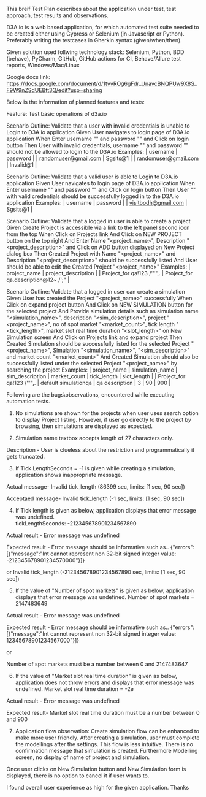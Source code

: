 This breif Test Plan describes about the application under test, test approach, test results and observations.

D3A.io is a web based application, for which automated test suite needed to be created either using Cypress or Selenium (in Javascript or Python).
Preferably writing the testcases in Gherkin syntax (given/when/then).

Given solution used follwing technology stack:
Selenium, Python, BDD (behave), PyCharm, GitHub, GitHub actions for CI, Behave/Allure test reports, Windows/Mac/Linux

Google docs link: https://docs.google.com/document/d/1tvvROg6gFdr_UnavcBNQPUw9X8S_F9W9nZSdUEBtt3Q/edit?usp=sharing

Below is the information of planned features and tests:


Feature: Test basic operations of d3a.io


  Scenario Outline: Validate that a user with invalid credentials is unable to Login to D3A.io application
    Given User navigates to login page of D3A.io application
    When Enter username "<username>" and password "<password>" and Click on login button
    Then User with invalid credentials, username "<username>" and password "<password>" should not be allowed to login to the D3A.io
    Examples:
      | username             | password  |
      | randomuser@gmail.com | Sgsits@1  |
      | randomuser@gmail.com | Invalid@1 |


  Scenario Outline: Validate that a valid user is able to Login to D3A.io application
    Given User navigates to login page of D3A.io application
    When Enter username "<username>" and password "<password>" and Click on login button
    Then User "<username>" with valid credentials should be successfully logged in to the D3A.io application
    Examples:
      | username            | password |
      | visitbodh@gmail.com | Sgsits@1 |


  Scenario Outline: Validate that a logged in user is able to create a project
    Given Create Project is accessible via a link to the left panel second icon from the top
    When Click on Projects link
    And Click on NEW PROJECT button on the top right
    And Enter Name "<project_name>", Description "<project_description>" and Click on ADD button displayed on New Project dialog box
    Then Created Project with Name "<project_name>" and Description "<project_description>" should be successfully listed
    And User should be able to edit the Created Project "<project_name>"
    Examples:
      | project_name              | project_description                 |
      | Project_for qa!123 /'"",. | Project_for qa.description@12~ /';" |

  Scenario Outline: Validate that a logged in user can create a simulation
    Given User has created the Project "<project_name>" successfully
    When Click on expand project button
    And Click on NEW SIMULATION button for the selected project
    And Provide simulation details such as simulation name "<simulation_name>", description "<sim_description>", project "<project_name>", no of spot market "<market_count>", tick length "<tick_length>", market slot real time duration "<slot_length>" on New Simulation screen
    And Click on Projects link and expand project
    Then Created Simulation should be successfully listed for the selected Project "<project_name>", Simulation "<simulation_name>", "<sim_description>" and market count "<market_count>"
    And Created Simulation should also be successfully listed under the selected Project "<project_name>" by searching the project
    Examples:
      | project_name              | simulation_name      | sim_description | market_count | tick_length | slot_length |
      | Project_for qa!123 /'"",. | default simulationqa | qa description  | 3            | 90          | 900         |



Following are the bugs\observations, encountered while executing automation tests.

1. No simulations are shown for the projects when user uses search option to display Project listing.
However, if user go directly to the project by browsing, then simulations are displayed as expected.

2. Simulation name textbox accepts length of 27 characters only.

Description - User is clueless about the restriction and programmatically it gets truncated.

3. If Tick LengthSeconds = -1 is given while creating a simulation, application shows inappropriate message.

Actual message-
Invalid tick_length (86399 sec, limits: [1 sec, 90 sec])

Acceptaed message-
Invalid tick_length (-1 sec, limits: [1 sec, 90 sec])


4. If Tick length is given as below, application displays that error message was undefined.  
tickLengthSeconds: -212345678901234567890

Actual result -
Error message was undefined

Expected result - Error message should be informative such as..
{"errors":[{"message":"Int cannot represent non 32-bit signed integer value: -212345678901234570000"}]}

or
Invalid tick_length (-212345678901234567890 sec, limits: [1 sec, 90 sec])


5. If the value of "Number of spot markets" is given as below, application displays that error message was undefined.
Number of spot markets = 2147483649

Actual result -
Error message was undefined

Expected result - Error message should be informative such as..
{"errors":[{"message":"Int cannot represent non 32-bit signed integer value: 12345678901234567000"}]}

or

Number of spot markets must be a number between 0 and 2147483647

6. If the value of "Market slot real time duration" is given as below, application does not throw errors and displays that error message was undefined.
Market slot real time duration = -2e

Actual result -
Error message was undefined

Expected result-
Market slot real time duration must be a number between 0 and 900


7. Application flow observation: Create simulation flow can be enhanced to make more user friendly. 
After creating a simulation, user must complete the modellings after the settings. This flow is less intuitive.
There is no confirmation message that simulation is created. Furthermore Modelling screen, no display of name of project and simulation.

Once user clicks on New Simulation button and New Simulation form is displayed, there is no option to cancel it if user wants to.

I found overall user experience as high for the given application.
Thanks
